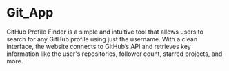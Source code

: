 # Git_App
GitHub Profile Finder is a simple and intuitive tool that allows users to search for any GitHub profile using just the username. With a clean interface, the website connects to GitHub’s API and retrieves key information like the user's repositories, follower count, starred projects, and more.
